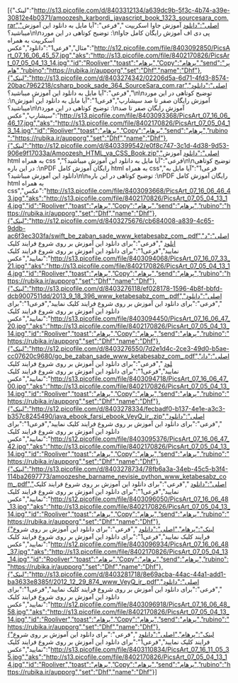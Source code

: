 [{"لینک":"http://s13.picofile.com/d/8403312134/a639dc9b-5f3c-4b74-a39e-30812e4b0371/amoozesh_karbordi_javascript_book_1323_sourcesara_com.rar","اصلی":"دانلود آموزش جاوا اسکریپت ","فرعی":"آیا مایل به دانلود این آموزش میباشید؟\n\nتوضیح کوتاهی در این مورد :\nپی دی اف آموزش رایگان کامل جاوا اسکریپت به همراه مثال","فرعی1":"دانلود","عکس":"http://s12.picofile.com/file/8403092850/PicsArt_07_16_06_45_57.jpg","aks":"http://s13.picofile.com/file/8402170826/PicsArt_07_05_04_13_14.jpg","id":"Rooliver","toast":"پرهام","Copy":"پرهام","send":"پرهام","rubino":"https://rubika.ir/aupporg","set":"Dhf","name":"Dhf"},{"لینک":"http://s13.picofile.com/d/8403274342/02206d5a-6d71-4fd3-8574-20bac7962218/csharp_book_sade_364_SourceSara_com.rar","اصلی":"دانلود ","فرعی":"آیا مایل به دانلود این آموزش میباشید؟\n\nتوضیح کوتاهی در این مورد‌ :\nآموزش رایگان صفر تا صد سیشارپ","فرعی1":"آیا مایل به دانلود این آموزش میباشید؟\n\nتوضیح کوتاهی در این مورد‌ :\nآموزش رایگان صفر تا صد سیشارپ","عکس":"http://s13.picofile.com/file/8403093368/PicsArt_07_16_06_46_17.jpg","aks":"http://s13.picofile.com/file/8402170826/PicsArt_07_05_04_13_14.jpg","id":"Rooliver","toast":"پرهام","Copy":"پرهام","send":"پرهام","rubino":"https://rubika.ir/aupporg","set":"Dhf","name":"Dhf"},{"لینک":"http://s12.picofile.com/d/8403399542/e0f8c747-3c1d-4d38-9d53-906e9f17033a/Amoozesh_HTML_va_CSS_Book.zip","اصلی":"دانلود آموزش html به همراه css ","فرعی":"آیا مایل به دانلود این آموزش میباشید؟\n\nتوضیح کوتاهی در این باره :\nPDF رایگان آموزش کامل html به همراه css","فرعی1":"آیا مایل به دانلود این آموزش میباشید؟\n\nتوضیح کوتاهی در این باره :\nPDF رایگان آموزش کامل html به همراه css","عکس":"http://s13.picofile.com/file/8403093668/PicsArt_07_16_06_46_43.jpg","aks":"http://s13.picofile.com/file/8402170826/PicsArt_07_05_04_13_14.jpg","id":"Rooliver","toast":"پرهام","Copy":"پرهام","send":"پرهام","rubino":"https://rubika.ir/aupporg","set":"Dhf","name":"Dhf"},{"لینک":"http://s12.picofile.com/d/8403275676/cb684008-a839-4c65-9ddb-ac6f3ec303fa/swift_be_zaban_sade_www_ketabesabz_com_.pdf","اصلی":"دانلود ","فرعی":"برای دانلود این آموزش بر روی شروع فرایند کلیک نمایید","فرعی1":"برای دانلود این آموزش بر روی شروع فرایند کلیک نمایید","عکس":"http://s13.picofile.com/file/8403094068/PicsArt_07_16_07_33_21.jpg","aks":"http://s13.picofile.com/file/8402170826/PicsArt_07_05_04_13_14.jpg","id":"Rooliver","toast":"پرهام","Copy":"پرهام","send":"پرهام","rubino":"https://rubika.ir/aupporg","set":"Dhf","name":"Dhf"},{"لینک":"http://s13.picofile.com/d/8403276118/ef028178-1596-4b8f-bbfd-dcb9007511dd/2013_9_18_396_www_ketabesabz_com_.pdf","اصلی":"دانلود ","فرعی":"برای دانلود این آموزش بر روی شروع فرایند کلیک نمایید","فرعی1":"برای دانلود این آموزش بر روی شروع فرایند کلیک نمایید","عکس":"http://s13.picofile.com/file/8403094450/PicsArt_07_16_06_47_20.jpg","aks":"http://s13.picofile.com/file/8402170826/PicsArt_07_05_04_13_14.jpg","id":"Rooliver","toast":"پرهام","Copy":"پرهام","send":"پرهام","rubino":"https://rubika.ir/aupporg","set":"Dhf","name":"Dhf"},{"لینک":"http://s12.picofile.com/d/8403276550/7d2e1d4c-2ce3-49d0-b5ae-cc07620c9680/go_be_zaban_sade_www_ketabesabz_com_.pdf","اصلی":"دانلود ","فرعی":"برای دانلود این آموزش بر روی شروع فرایند کلیک نمایید","فرعی1":"برای دانلود این آموزش بر روی شروع فرایند کلیک نمایید","عکس":"http://s13.picofile.com/file/8403094718/PicsArt_07_16_06_47_00.jpg","aks":"http://s13.picofile.com/file/8402170826/PicsArt_07_05_04_13_14.jpg","id":"Rooliver","toast":"پرهام","Copy":"پرهام","send":"پرهام","rubino":"https://rubika.ir/aupporg","set":"Dhf","name":"Dhf"},{"لینک":"http://s12.picofile.com/d/8403278334/fecbadf0-b137-4e1e-a3c3-b357c8245490/java_ebook_farsi_ebook_VeyQ_ir_.zip","اصلی":"دانلود ","فرعی":"برای دانلود این آموزش بر روی شروع فرایند کلیک نمایید","فرعی1":"برای دانلود این آموزش بر روی شروع فرایند کلیک نمایید","عکس":"http://s12.picofile.com/file/8403095376/PicsArt_07_16_06_47_42.jpg","aks":"http://s13.picofile.com/file/8402170826/PicsArt_07_05_04_13_14.jpg","id":"Rooliver","toast":"پرهام","Copy":"پرهام","send":"پرهام","rubino":"https://rubika.ir/aupporg","set":"Dhf","name":"Dhf"},{"لینک":"http://s13.picofile.com/d/8403278734/78fb6a3a-34eb-45c5-b3f4-114ba2697773/amoozeshe_barname_nevisie_python_www_ketabesabz_com_.pdf","اصلی":"دانلود ","فرعی":"برای دانلود این آموزش بر روی شروع فرایند کلیک نمایید","فرعی1":"برای دانلود این آموزش بر روی شروع فرایند کلیک نمایید","عکس":"http://s12.picofile.com/file/8403096050/PicsArt_07_16_06_48_13.jpg","aks":"http://s13.picofile.com/file/8402170826/PicsArt_07_05_04_13_14.jpg","id":"Rooliver","toast":"پرهام","Copy":"پرهام","send":"پرهام","rubino":"https://rubika.ir/aupporg","set":"Dhf","name":"Dhf"},{"لینک":"پرهام","اصلی":"دانلود ","فرعی":"برای دانلود این آموزش بر روی شروع فرایند کلیک نمایید","فرعی1":"برای دانلود این آموزش بر روی شروع فرایند کلیک نمایید","عکس":"http://s12.picofile.com/file/8403096934/PicsArt_07_16_06_48_37.jpg","aks":"http://s13.picofile.com/file/8402170826/PicsArt_07_05_04_13_14.jpg","id":"Rooliver","toast":"پرهام","Copy":"پرهام","send":"پرهام","rubino":"https://rubika.ir/aupporg","set":"Dhf","name":"Dhf"},{"لینک":"http://s13.picofile.com/d/8403281718/8e69acba-44ac-44a1-add1-ba3633e8385f/2012_12_29_874_www_VeyQ_ir_.pdf","اصلی":"دانلود ","فرعی":"برای دانلود این آموزش بر روی شروع فرایند کلیک نمایید","فرعی1":"برای دانلود این آموزش بر روی شروع فرایند کلیک نمایید","عکس":"http://s12.picofile.com/file/8403096918/PicsArt_07_16_06_48_58.jpg","aks":"http://s13.picofile.com/file/8402170826/PicsArt_07_05_04_13_14.jpg","id":"Rooliver","toast":"پرهام","Copy":"پرهام","send":"پرهام","rubino":"https://rubika.ir/aupporg","set":"Dhf","name":"Dhf"},{"لینک":"پرهام","اصلی":"دانلود ","فرعی":"برای دانلود این آموزش بر روی شروع فرایند کلیک نمایید","فرعی1":"برای دانلود این آموزش بر روی شروع فرایند کلیک نمایید","عکس":"http://s13.picofile.com/file/8403110834/PicsArt_07_16_11_05_35.jpg","aks":"http://s13.picofile.com/file/8402170826/PicsArt_07_05_04_13_14.jpg","id":"Rooliver","toast":"پرهام","Copy":"پرهام","send":"پرهام","rubino":"https://rubika.ir/aupporg","set":"Dhf","name":"Dhf"}]
